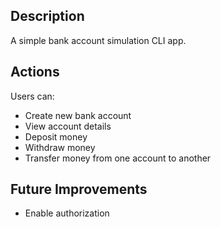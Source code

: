 ## Description

A simple bank account simulation CLI app.

## Actions

Users can:

- Create new bank account
- View account details
- Deposit money
- Withdraw money
- Transfer money from one account to another

## Future Improvements

- Enable authorization
